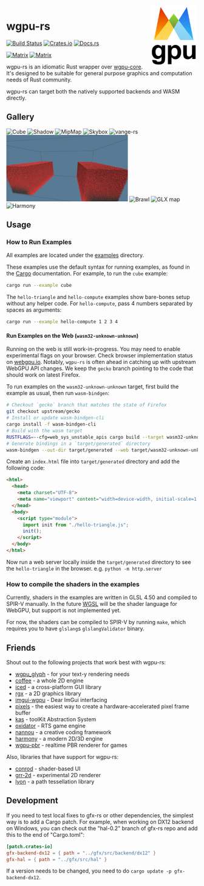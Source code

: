 <img align="right" width="25%" src="logo.png">

# wgpu-rs
[![Build Status](https://github.com/gfx-rs/wgpu-rs/workflows/CI/badge.svg?branch=master)](https://github.com/gfx-rs/wgpu-rs/actions)
[![Crates.io](https://img.shields.io/crates/v/wgpu.svg)](https://crates.io/crates/wgpu)
[![Docs.rs](https://docs.rs/wgpu/badge.svg)](https://docs.rs/wgpu)

[![Matrix](https://img.shields.io/badge/Dev_Matrix-%23wgpu%3Amatrix.org-blueviolet.svg)](https://matrix.to/#/#wgpu:matrix.org) 
[![Matrix](https://img.shields.io/badge/User_Matrix-%23wgpu--users%3Amatrix.org-blueviolet.svg)](https://matrix.to/#/#wgpu-users:matrix.org)

wgpu-rs is an idiomatic Rust wrapper over [wgpu-core](https://github.com/gfx-rs/wgpu). It's designed to be suitable for general purpose graphics and computation needs of Rust community.

wgpu-rs can target both the natively supported backends and WASM directly.

## Gallery

![Cube](etc/example-cube.png) ![Shadow](etc/example-shadow.png) ![MipMap](etc/example-mipmap.png) ![Skybox](etc/example-skybox.gif)
![vange-rs](etc/vange-rs.png) ![Blub](etc/blub-fluid-small.gif) ![Brawl](etc/brawl-attack.gif) ![GLX map](etc/glx-map.png) ![Harmony](etc/harmony-rs.jpg)

## Usage

### How to Run Examples

All examples are located under the [examples](examples) directory.

These examples use the default syntax for running examples, as found in the [Cargo](https://doc.rust-lang.org/cargo/reference/manifest.html#examples) documentation. For example, to run the `cube` example:

```bash
cargo run --example cube
```

The `hello-triangle` and `hello-compute` examples show bare-bones setup without any helper code. For `hello-compute`, pass 4 numbers separated by spaces as arguments:

```bash
cargo run --example hello-compute 1 2 3 4
```

#### Run Examples on the Web (`wasm32-unknown-unknown`)

Running on the web is still work-in-progress. You may need to enable experimental flags on your browser. Check browser implementation status on [webgpu.io](https://webgpu.io). Notably, `wgpu-rs` is often ahead in catching up with upstream WebGPU API changes. We keep the `gecko` branch pointing to the code that should work on latest Firefox.

To run examples on the `wasm32-unknown-unknown` target, first build the example as usual, then run `wasm-bindgen`:

```bash
# Checkout `gecko` branch that matches the state of Firefox
git checkout upstream/gecko
# Install or update wasm-bindgen-cli
cargo install -f wasm-bindgen-cli
# Build with the wasm target
RUSTFLAGS=--cfg=web_sys_unstable_apis cargo build --target wasm32-unknown-unknown --example hello-triangle
# Generate bindings in a `target/generated` directory
wasm-bindgen --out-dir target/generated --web target/wasm32-unknown-unknown/debug/examples/hello-triangle.wasm
```

Create an `index.html` file into `target/generated` directory and add the following code:

```html
<html>
  <head>
    <meta charset="UTF-8">
    <meta name="viewport" content="width=device-width, initial-scale=1.0">
  </head>
  <body>
    <script type="module">
      import init from "./hello-triangle.js";
      init();
    </script>
  </body>
</html>
```

Now run a web server locally inside the `target/generated` directory to see the `hello-triangle` in the browser.
e.g. `python -m http.server`

### How to compile the shaders in the examples

Currently, shaders in the examples are written in GLSL 4.50 and compiled to SPIR-V manually.
In the future [WGSL](https://gpuweb.github.io/gpuweb/wgsl.html) will be the shader language for WebGPU, but support is not implemented yet.

For now, the shaders can be compiled to SPIR-V by running `make`, which requires you to have `glslang`s `glslangValidator` binary.

## Friends

Shout out to the following projects that work best with wgpu-rs:

- [wgpu_glyph](https://github.com/hecrj/wgpu_glyph) - for your text-y rendering needs
- [coffee](https://github.com/hecrj/coffee) - a whole 2D engine
- [iced](https://github.com/hecrj/iced) - a cross-platform GUI library
- [rgx](https://github.com/cloudhead/rgx) - a 2D graphics library
- [imgui-wgpu](https://github.com/Yatekii/imgui-wgpu-rs) - Dear ImGui interfacing
- [pixels](https://github.com/parasyte/pixels) - the easiest way to create a hardware-accelerated pixel frame buffer
- [kas](https://github.com/dhardy/kas) - toolKit Abstraction System
- [oxidator](https://github.com/Ruddle/oxidator) - RTS game engine
- [nannou](https://github.com/nannou-org/nannou) - a creative coding framework
- [harmony](https://github.com/StarArawn/harmony) - a modern 2D/3D engine
- [wgpu-pbr](https://github.com/tedsta/wgpu-pbr) - realtime PBR renderer for games

Also, libraries that have support for wgpu-rs:

- [conrod](https://github.com/PistonDevelopers/conrod) - shader-based UI
- [grr-2d](https://github.com/norse-rs/grr-2d) - experimental 2D renderer
- [lyon](https://github.com/nical/lyon) - a path tessellation library

## Development

If you need to test local fixes to gfx-rs or other dependencies, the simplest way is to add a Cargo patch. For example, when working on DX12 backend on Windows, you can check out the "hal-0.2" branch of gfx-rs repo and add this to the end of "Cargo.toml":

```toml
[patch.crates-io]
gfx-backend-dx12 = { path = "../gfx/src/backend/dx12" }
gfx-hal = { path = "../gfx/src/hal" }
```

If a version needs to be changed, you need to do `cargo update -p gfx-backend-dx12`.
